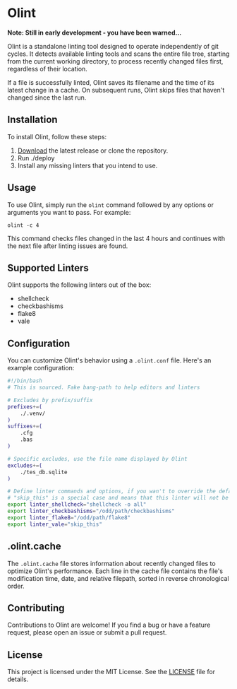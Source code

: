 # Olint

**Note: Still in early development - you have been warned...**

Olint is a standalone linting tool designed to operate independently of git cycles. It detects available linting tools and scans the entire file tree, starting from the current working directory, to process recently changed files first, regardless of their location.

If a file is successfully linted, Olint saves its filename and the time of its latest change in a cache. On subsequent runs, Olint skips files that haven't changed since the last run.

## Installation

To install Olint, follow these steps:

1. [Download](#) the latest release or clone the repository.
2. Run ./deploy
3. Install any missing linters that you intend to use.

## Usage

To use Olint, simply run the `olint` command followed by any options or arguments you want to pass. For example:

```
olint -c 4
```

This command checks files changed in the last 4 hours and continues with the next file after linting issues are found.

## Supported Linters

Olint supports the following linters out of the box:

- shellcheck
- checkbashisms
- flake8
- vale

## Configuration

You can customize Olint's behavior using a `.olint.conf` file. Here's an example configuration:

```bash
#!/bin/bash
# This is sourced. Fake bang-path to help editors and linters

# Excludes by prefix/suffix
prefixes+=(
    ./.venv/
)
suffixes+=(
    .cfg
    .bas
)

# Specific excludes, use the file name displayed by Olint
excludes+=(
    ./tes_db.sqlite
)

# Define linter commands and options, if you wan't to override the defaults.
# "skip_this" is a special case and means that this linter will not be used.
export linter_shellcheck="shellcheck -o all"
export linter_checkbashisms="/odd/path/checkbashisms"
export linter_flake8="/odd/path/flake8"
export linter_vale="skip_this"
```

## .olint.cache

The `.olint.cache` file stores information about recently changed files to optimize Olint's performance. Each line in the cache file contains the file's modification time, date, and relative filepath, sorted in reverse chronological order.

## Contributing

Contributions to Olint are welcome! If you find a bug or have a feature request, please open an issue or submit a pull request.

## License

This project is licensed under the MIT License. See the [LICENSE](LICENSE) file for details.
